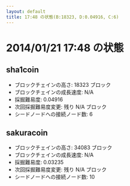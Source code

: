 ```yaml
---
layout: default
title: 17:48 の状態(B:18323, D:0.04916, C:6)
---
```

# 2014/01/21 17:48 の状態

## sha1coin
* ブロックチェインの高さ: 18323 ブロック
* ブロックチェインの成長速度: N/A
* 採掘難易度: 0.04916
* 次回採掘難易度変更: 残り N/A ブロック
* シードノードへの接続ノード数: 6

## sakuracoin
* ブロックチェインの高さ: 34083 ブロック
* ブロックチェインの成長速度: N/A
* 採掘難易度: 0.03235
* 次回採掘難易度変更: 残り N/A ブロック
* シードノードへの接続ノード数: 10